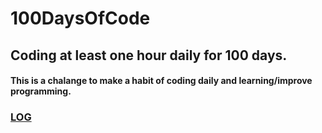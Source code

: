 # 100DaysOfCode
## Coding at least one hour daily for 100 days.

#### This is a chalange to make a habit of coding daily and learning/improve programming.

### [LOG](https://github.com/preetamdaila/100DaysOfCode/blob/master/log.md)
